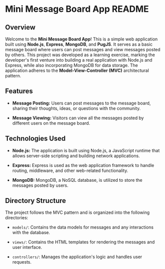 # Mini Message Board App README

## Overview

Welcome to the **Mini Message Board App**! This is a simple web application built using **Node.js**, **Express**, **MongoDB**, and **PugJS**. It serves as a basic message board where users can post messages and view messages posted by others. This project was developed as a learning exercise, marking the developer's first venture into building a real application with Node.js and Express, while also incorporating MongoDB for data storage. The application adheres to the **Model-View-Controller (MVC)** architectural pattern.

## Features

- **Message Posting:** Users can post messages to the message board, sharing their thoughts, ideas, or questions with the community.

- **Message Viewing:** Visitors can view all the messages posted by different users on the message board.

## Technologies Used

- **Node.js:** The application is built using Node.js, a JavaScript runtime that allows server-side scripting and building network applications.

- **Express:** Express is used as the web application framework to handle routing, middleware, and other web-related functionality.

- **MongoDB:** MongoDB, a NoSQL database, is utilized to store the messages posted by users.

## Directory Structure

The project follows the MVC pattern and is organized into the following directories:

- `models/`: Contains the data models for messages and any interactions with the database.

- `views/`: Contains the HTML templates for rendering the messages and user interface.

- `controllers/`: Manages the application's logic and handles user requests.

